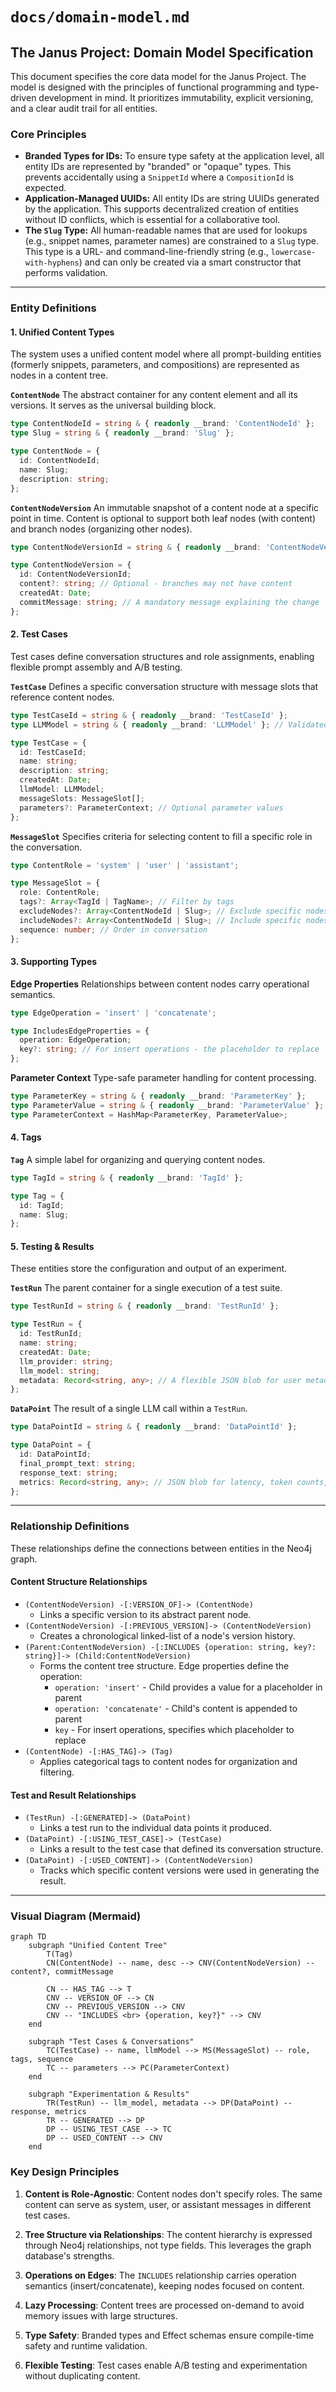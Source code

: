 # `docs/domain-model.md`

## The Janus Project: Domain Model Specification

This document specifies the core data model for the Janus Project. The model is designed with the principles of functional programming and type-driven development in mind. It prioritizes immutability, explicit versioning, and a clear audit trail for all entities.

### Core Principles

- **Branded Types for IDs:** To ensure type safety at the application level, all entity IDs are represented by "branded" or "opaque" types. This prevents accidentally using a `SnippetId` where a `CompositionId` is expected.
- **Application-Managed UUIDs:** All entity IDs are string UUIDs generated by the application. This supports decentralized creation of entities without ID conflicts, which is essential for a collaborative tool.
- **The `Slug` Type:** All human-readable names that are used for lookups (e.g., snippet names, parameter names) are constrained to a `Slug` type. This type is a URL- and command-line-friendly string (e.g., `lowercase-with-hyphens`) and can only be created via a smart constructor that performs validation.

---

### Entity Definitions

#### 1. Unified Content Types

The system uses a unified content model where all prompt-building entities (formerly snippets, parameters, and compositions) are represented as nodes in a content tree.

**`ContentNode`**
The abstract container for any content element and all its versions. It serves as the universal building block.

```typescript
type ContentNodeId = string & { readonly __brand: 'ContentNodeId' };
type Slug = string & { readonly __brand: 'Slug' };

type ContentNode = {
  id: ContentNodeId;
  name: Slug;
  description: string;
};
```

**`ContentNodeVersion`**
An immutable snapshot of a content node at a specific point in time. Content is optional to support both leaf nodes (with content) and branch nodes (organizing other nodes).

```typescript
type ContentNodeVersionId = string & { readonly __brand: 'ContentNodeVersionId' };

type ContentNodeVersion = {
  id: ContentNodeVersionId;
  content?: string; // Optional - branches may not have content
  createdAt: Date;
  commitMessage: string; // A mandatory message explaining the change
};
```

#### 2. Test Cases

Test cases define conversation structures and role assignments, enabling flexible prompt assembly and A/B testing.

**`TestCase`**
Defines a specific conversation structure with message slots that reference content nodes.

```typescript
type TestCaseId = string & { readonly __brand: 'TestCaseId' };
type LLMModel = string & { readonly __brand: 'LLMModel' }; // Validated pattern

type TestCase = {
  id: TestCaseId;
  name: string;
  description: string;
  createdAt: Date;
  llmModel: LLMModel;
  messageSlots: MessageSlot[];
  parameters?: ParameterContext; // Optional parameter values
};
```

**`MessageSlot`**
Specifies criteria for selecting content to fill a specific role in the conversation.

```typescript
type ContentRole = 'system' | 'user' | 'assistant';

type MessageSlot = {
  role: ContentRole;
  tags?: Array<TagId | TagName>; // Filter by tags
  excludeNodes?: Array<ContentNodeId | Slug>; // Exclude specific nodes
  includeNodes?: Array<ContentNodeId | Slug>; // Include specific nodes
  sequence: number; // Order in conversation
};
```

#### 3. Supporting Types

**Edge Properties**
Relationships between content nodes carry operational semantics.

```typescript
type EdgeOperation = 'insert' | 'concatenate';

type IncludesEdgeProperties = {
  operation: EdgeOperation;
  key?: string; // For insert operations - the placeholder to replace
};
```

**Parameter Context**
Type-safe parameter handling for content processing.

```typescript
type ParameterKey = string & { readonly __brand: 'ParameterKey' };
type ParameterValue = string & { readonly __brand: 'ParameterValue' };
type ParameterContext = HashMap<ParameterKey, ParameterValue>;
```

#### 4. Tags

**`Tag`**
A simple label for organizing and querying content nodes.

```typescript
type TagId = string & { readonly __brand: 'TagId' };

type Tag = {
  id: TagId;
  name: Slug;
};
```

#### 5. Testing & Results

These entities store the configuration and output of an experiment.

**`TestRun`**
The parent container for a single execution of a test suite.

```typescript
type TestRunId = string & { readonly __brand: 'TestRunId' };

type TestRun = {
  id: TestRunId;
  name: string;
  createdAt: Date;
  llm_provider: string;
  llm_model: string;
  metadata: Record<string, any>; // A flexible JSON blob for user metadata.
};
```

**`DataPoint`**
The result of a single LLM call within a `TestRun`.

```typescript
type DataPointId = string & { readonly __brand: 'DataPointId' };

type DataPoint = {
  id: DataPointId;
  final_prompt_text: string;
  response_text: string;
  metrics: Record<string, any>; // JSON blob for latency, token counts, etc.
};
```


---

### Relationship Definitions

These relationships define the connections between entities in the Neo4j graph.

#### Content Structure Relationships

- `(ContentNodeVersion) -[:VERSION_OF]-> (ContentNode)`
  - Links a specific version to its abstract parent node.
- `(ContentNodeVersion) -[:PREVIOUS_VERSION]-> (ContentNodeVersion)`
  - Creates a chronological linked-list of a node's version history.
- `(Parent:ContentNodeVersion) -[:INCLUDES {operation: string, key?: string}]-> (Child:ContentNodeVersion)`
  - Forms the content tree structure. Edge properties define the operation:
    - `operation: 'insert'` - Child provides a value for a placeholder in parent
    - `operation: 'concatenate'` - Child's content is appended to parent
    - `key` - For insert operations, specifies which placeholder to replace
- `(ContentNode) -[:HAS_TAG]-> (Tag)`
  - Applies categorical tags to content nodes for organization and filtering.

#### Test and Result Relationships

- `(TestRun) -[:GENERATED]-> (DataPoint)`
  - Links a test run to the individual data points it produced.
- `(DataPoint) -[:USING_TEST_CASE]-> (TestCase)`
  - Links a result to the test case that defined its conversation structure.
- `(DataPoint) -[:USED_CONTENT]-> (ContentNodeVersion)`
  - Tracks which specific content versions were used in generating the result.

---

### Visual Diagram (Mermaid)

```mermaid
graph TD
    subgraph "Unified Content Tree"
        T(Tag)
        CN(ContentNode) -- name, desc --> CNV(ContentNodeVersion) -- content?, commitMessage
        
        CN -- HAS_TAG --> T
        CNV -- VERSION_OF --> CN
        CNV -- PREVIOUS_VERSION --> CNV
        CNV -- "INCLUDES <br> {operation, key?}" --> CNV
    end

    subgraph "Test Cases & Conversations"
        TC(TestCase) -- name, llmModel --> MS(MessageSlot) -- role, tags, sequence
        TC -- parameters --> PC(ParameterContext)
    end

    subgraph "Experimentation & Results"
        TR(TestRun) -- llm_model, metadata --> DP(DataPoint) -- response, metrics
        TR -- GENERATED --> DP
        DP -- USING_TEST_CASE --> TC
        DP -- USED_CONTENT --> CNV
    end
```

### Key Design Principles

1. **Content is Role-Agnostic**: Content nodes don't specify roles. The same content can serve as system, user, or assistant messages in different test cases.

2. **Tree Structure via Relationships**: The content hierarchy is expressed through Neo4j relationships, not type fields. This leverages the graph database's strengths.

3. **Operations on Edges**: The `INCLUDES` relationship carries operation semantics (insert/concatenate), keeping nodes focused on content.

4. **Lazy Processing**: Content trees are processed on-demand to avoid memory issues with large structures.

5. **Type Safety**: Branded types and Effect schemas ensure compile-time safety and runtime validation.

6. **Flexible Testing**: Test cases enable A/B testing and experimentation without duplicating content.
